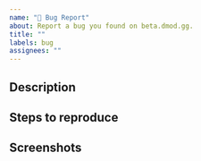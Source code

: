 ```yaml
---
name: "👾 Bug Report"
about: Report a bug you found on beta.dmod.gg.
title: ""
labels: bug
assignees: ""
---
```


## Description

<!-- Provide a clear and concise description of the bug you're reporting -->

## Steps to reproduce

<!-- Provide a list of steps for us to experience the same behaviour -->

## Screenshots

<!-- Provide any screenshots you can, or delete this section entirely -->